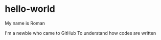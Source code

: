 # hello-world

My name is Roman

I'm a newbie who came to GitHub
To understand how codes are written
